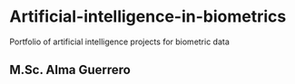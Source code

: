 # Artificial-intelligence-in-biometrics
Portfolio of artificial intelligence projects for biometric data
## M.Sc. Alma Guerrero
